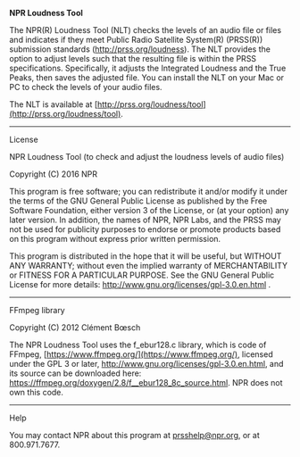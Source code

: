 <b>NPR Loudness Tool</b><p>

The NPR(R) Loudness Tool (NLT) checks the levels of an audio file or files and indicates if they meet Public Radio Satellite System(R) (PRSS(R)) submission standards (http://prss.org/loudness). The NLT provides the option to adjust levels such that the resulting file is within the PRSS specifications.  Specifically, it adjusts the Integrated Loudness and the True Peaks, then saves the adjusted file.  You can install the NLT on your Mac or PC to check the levels of your audio files.<p>
The NLT is available at [http://prss.org/loudness/tool](http://prss.org/loudness/tool).  <p>
<hr>
<p>
License<p>

NPR Loudness Tool (to check and adjust the loudness levels of audio files)<p>

Copyright (C) 2016 NPR <p>

This program is free software; you can redistribute it and/or modify it under the terms of the GNU General Public License as published by the Free Software Foundation, either version 3 of the License, or (at your option) any later version.  In addition, the names of NPR, NPR Labs, and the PRSS may not be used for publicity purposes to endorse or promote products based on this program without express prior written permission.<p>

This program is distributed in the hope that it will be useful, but WITHOUT ANY WARRANTY; without even the implied warranty of MERCHANTABILITY or FITNESS FOR A PARTICULAR PURPOSE.  See the GNU General Public License for more details:  http://www.gnu.org/licenses/gpl-3.0.en.html . <p>
<hr>

FFmpeg library<p>

Copyright (C) 2012 Clément Bœsch<p>

The NPR Loudness Tool uses the f_ebur128.c library, which is code of FFmpeg, [https://www.ffmpeg.org/](https://www.ffmpeg.org/), licensed under the GPL 3 or later, http://www.gnu.org/licenses/gpl-3.0.en.html, and its source can be downloaded here:  https://ffmpeg.org/doxygen/2.8/f__ebur128_8c_source.html.   NPR does not own this code.  <p>
<hr>

Help<p>


You may contact NPR about this program at prsshelp@npr.org, or at 800.971.7677.  <p>
